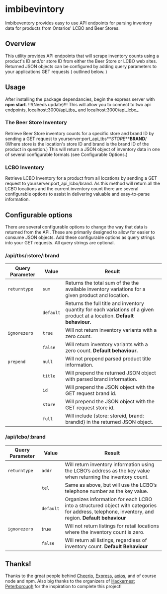 # imbibevintory
Imbibeventory provides easy to use API endpoints for parsing inventory data for products from Ontarios' LCBO and Beer Stores.

## Overview
This utility provides API endpoints that will scrape inventory counts using a product's ID and/or store ID from either the Beer Store or LCBO web sites.
Returned JSON objects can be configured by adding query parameters to your applications GET requests ( outlined below. )

## Usage
After installing the package dependancies, begin the express server with  **npm start**. !!!(Needs update)!!!
This will allow you to connect to two api endpoints,
localhost:3000/api_tbs_ and localhost:3000/api_lcbo_

### The Beer Store Inventory
Retrieve Beer Store inventory counts for a specific store and brand ID by sending a GET request to
yourserver:port_api_tbs**_STORE_****BRAND**/ (Where store is the location's store ID and brand is the brand ID of the product in question.)
This will return a JSON object of inventory data in one of several configurable formats (see Configurable Options.)

### LCBO Inventory
Retrieve LCBO Inventory for a product from all locations  by sending a GET request to yourserver:port_api_lcbo/brand. As this method will return all the LCBO locations and the current inventory count there are several configurable options to assist in delivering valuable and easy-to-parse information.


## Configurable options
There are several configurable options to change the way that data is returned from the API. These are primarily designed to allow for easier to consume JSON objects. Add these configurable options as query strings into your GET requests. All query strings are optional.

### /api/tbs/:store/:brand

Query Parameter | Value | Result
----------------|-------|-------
`returntype` | `sum` | Returns the total sum of the the available inventory variations for a given product and location.
| | `default` | Returns the full title and inventory quantity for each variations of a given product at a location. **Default behaviour.** |
| `ignorezero` | `true` | Will not return inventory variants with a zero count. |
| | `false` | Will return inventory variants with a zero count. **Default behaviour.**
| `prepend` | `null` | Will not prepend parsed product title information. |
| | `title` | Will prepend the returned JSON object with parsed brand information. |
| | `id` | Will prepend the JSON object with the GET request brand id.
| | `store` | Will prepend the JSON object with the GET request store id.
| | `full` | Will include {store: storeid, brand: brandid} in the returned JSON object.

### /api/lcbo/:brand
| Query Parameter | Value | Result |
| ---- | ---- | ---- |
| `returntype` | `addr` | Will return inventory information using the LCBO’s address as the key value when returning the inventory count. |
| | `tel` | Same as above, but will use the LCBO’s telephone number as the key value.
| | `default `| Organizes information for each LCBO into a structured object with categories for address, telephone, inventory, and region. **Default behaviour**
| `ignorezero` | true | Will not return listings for retail locations where the inventory count is zero.
| | `false` | Will return all listings, regardless of inventory count. **Default Behaviour**

## Thanks!
Thanks to the great people behind [Cheerio](https://cheerio.js.org/), [Express](https://expressjs.com/), [axios](https://github.com/mzabriskie/axios), and of course node and npm. Also big thanks to the organizers of [Hackernest Peterborough](http://hackernest.com/) for the inspiration to complete this project!
